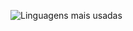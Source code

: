 
![Linguagens mais usadas](https://github-readme-stats.vercel.app/api/top-langs/?username=PauloLopes-1221&layout=compact&theme=dracula)
